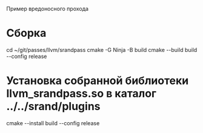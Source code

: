 Пример вредоносного прохода

# Сборка
cd ~/git/passes/llvm/srandpass
cmake -G Ninja -B build
cmake --build build --config release

# Установка собранной библиотеки llvm_srandpass.so в каталог ../../srand/plugins
cmake --install build --config release
